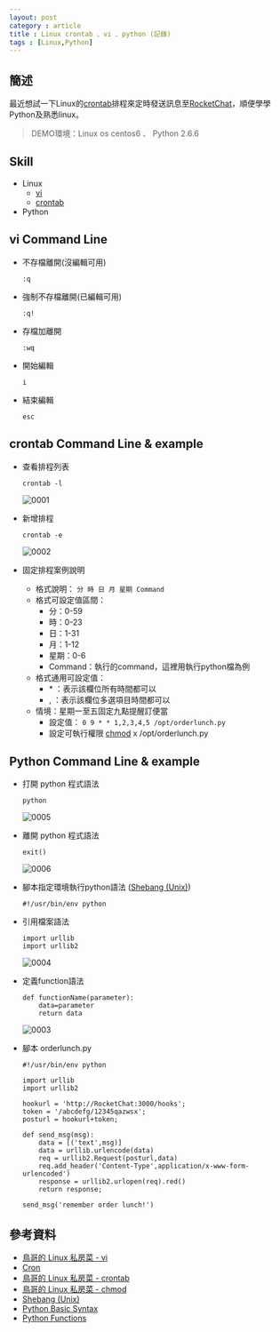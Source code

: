 ```yaml
---
layout: post
category : article
title : Linux crontab 、vi 、python (記錄)
tags : [Linux,Python]
---
```


## 簡述
最近想試一下Linux的[crontab](https://zh.wikipedia.org/wiki/Cron)排程來定時發送訊息至[RocketChat](https://rocket.chat/)，順便學學Python及熟悉linux。

> DEMO環境：Linux os centos6 、 Python 2.6.6

## Skill
- Linux 
    - [vi](https://zh.wikipedia.org/wiki/Vi)
    - [crontab](https://zh.wikipedia.org/wiki/Cron)
- Python

## vi Command Line
- 不存檔離開(沒編輯可用)

    ```
    :q
    ```

- 強制不存檔離開(已編輯可用)

    ```
    :q!
    ```

- 存檔加離開

    ```
    :wq
    ```

- 開始編輯

    ```
    i
    ```

- 結束編輯

    ```
    esc
    ```

## crontab Command Line & example
- 查看排程列表

    ```
    crontab -l
    ```

    <img class="img-responsive" src="{{ site.url }}/assets/images/posts/20160626/0001.png" alt="0001"/>

- 新增排程

    ```
    crontab -e
    ``` 

    <img class="img-responsive" src="{{ site.url }}/assets/images/posts/20160626/0002.png" alt="0002"/>

- 固定排程案例說明
    - 格式說明： `分 時 日 月 星期 Command`
    - 格式可設定值區間：
        - 分：0-59
        - 時：0-23
        - 日：1-31
        - 月：1-12
        - 星期：0-6
        - Command：執行的command，這裡用執行python檔為例
    - 格式通用可設定值：
        - \* ：表示該欄位所有時間都可以
        - , ：表示該欄位多選項目時間都可以
    - 情境：星期一至五固定九點提醒訂便當
        - 設定值： `0 9 * * 1,2,3,4,5 /opt/orderlunch.py`
        - 設定可執行權限 [chmod](http://linux.vbird.org/linux_basic/0210filepermission.php#chmod) x /opt/orderlunch.py

## Python Command Line & example
- 打開 python 程式語法

    ```
    python
    ```

    <img class="img-responsive" src="{{ site.url }}/assets/images/posts/20160626/0005.png" alt="0005"/>

- 離開 python 程式語法

    ```
    exit()
    ```

    <img class="img-responsive" src="{{ site.url }}/assets/images/posts/20160626/0006.png" alt="0006"/>

- 腳本指定環境執行python語法 ([Shebang (Unix)](https://en.wikipedia.org/wiki/Shebang_(Unix)))

    ```
    #!/usr/bin/env python
    ```

- 引用檔案語法

    ```
    import urllib
    import urllib2
    ```

    <img class="img-responsive" src="{{ site.url }}/assets/images/posts/20160626/0004.png" alt="0004"/>

- 定義function語法

    ```
    def functionName(parameter):
        data=parameter
        return data
    ```

    <img class="img-responsive" src="{{ site.url }}/assets/images/posts/20160626/0003.png" alt="0003"/>

- 腳本 orderlunch.py
    ```
    #!/usr/bin/env python

    import urllib
    import urllib2

    hookurl = 'http://RocketChat:3000/hooks';
    token = '/abcdefg/12345qazwsx';
    posturl = hookurl+token;

    def send_msg(msg):
        data = [('text',msg)]
        data = urllib.urlencode(data)
        req = urllib2.Request(posturl,data)
        req.add_header('Content-Type',application/x-www-form-urlencoded')
        response = urllib2.urlopen(req).red()
        return response;
    
    send_msg('remember order lunch!')
    ```

## 參考資料
- [鳥哥的 Linux 私房菜 - vi](http://linux.vbird.org/linux_basic/redhat6.1/linux_07vi.php)
- [Cron](https://zh.wikipedia.org/wiki/Cron)
- [鳥哥的 Linux 私房菜 - crontab](http://linux.vbird.org/linux_basic/0430cron.php)
- [鳥哥的 Linux 私房菜 - chmod](http://linux.vbird.org/linux_basic/0210filepermission.php#chmod)
- [Shebang (Unix)](https://en.wikipedia.org/wiki/Shebang_(Unix))
- [Python Basic Syntax](https://www.tutorialspoint.com/python/python_basic_syntax.htm)
- [Python Functions](https://www.tutorialspoint.com/python/python_functions.htm)